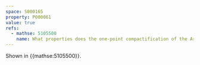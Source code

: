 ```yaml
---
space: S000165
property: P000061
value: true
refs:
  - mathse: 5105500
    name: What properties does the one-point compactification of the Arens-Fort space have?
---
```


Shown in {{mathse:5105500}}.
